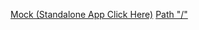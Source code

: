 [Mock (Standalone App Click Here)](https://dev-5pgg8n.finnix.dev/mobile/stt?code=MOCK_CODE&state=MOCK_STATE)
[Path "/"](https://dev-5pgg8n.finnix.dev/)
